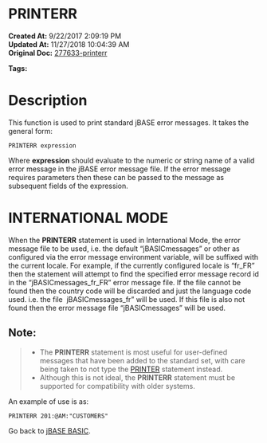# PRINTERR

**Created At:** 9/22/2017 2:09:19 PM  
**Updated At:** 11/27/2018 10:04:39 AM  
**Original Doc:** [277633-printerr](https://docs.jbase.com/36868-jbase-basic/277633-printerr)  

**Tags:**
<badge text='printing' vertical='middle' />
<badge text='output' vertical='middle' />

# Description

This function is used to print standard jBASE error messages. It takes the general form:

```
PRINTERR expression
```

Where **expression** should evaluate to the numeric or string name of a valid error message in the jBASE error message file. If the error message requires parameters then these can be passed to the message as subsequent fields of the expression.

# **INTERNATIONAL MODE**

When the **PRINTERR** statement is used in International Mode, the error message file to be used, i.e. the default “jBASICmessages” or other as configured via the error message environment variable, will be suffixed with the current locale. For example, if the currently configured locale is “fr\_FR” then the statement will attempt to find the specified error message record id in the “jBASICmessages\_fr\_FR” error message file. If the file cannot be found then the country code will be discarded and just the language code used. i.e. the file  jBASICmessages\_fr” will be used. If this file is also not found then the error message file “jBASICmessages” will be used.

## Note:


> - The **PRINTERR** statement is most useful for user-defined messages that have been added to the standard set, with care being taken to not type the [PRINTER](277632-printer) statement instead.
> - Although this is not ideal, the **PRINTERR** statement must be supported for compatibility with older systems.


An example of use is as:

```
PRINTERR 201:@AM:"CUSTOMERS"
```



Go back to [jBASE BASIC](263498-jbase-basic).
